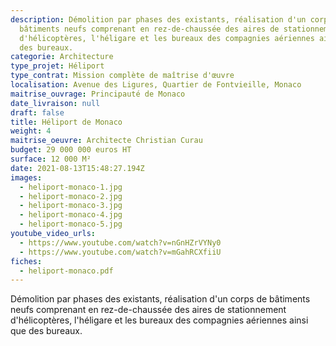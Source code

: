 ```yaml
---
description: Démolition par phases des existants, réalisation d'un corps de
  bâtiments neufs comprenant en rez-de-chaussée des aires de stationnement
  d'hélicoptères, l'héligare et les bureaux des compagnies aériennes ainsi que
  des bureaux.
categorie: Architecture
type_projet: Héliport
type_contrat: Mission complète de maîtrise d'œuvre
localisation: Avenue des Ligures, Quartier de Fontvieille, Monaco
maitrise_ouvrage: Principauté de Monaco
date_livraison: null
draft: false
title: Héliport de Monaco
weight: 4
maitrise_oeuvre: Architecte Christian Curau
budget: 29 000 000 euros HT
surface: 12 000 M²
date: 2021-08-13T15:48:27.194Z
images:
  - heliport-monaco-1.jpg
  - heliport-monaco-2.jpg
  - heliport-monaco-3.jpg
  - heliport-monaco-4.jpg
  - heliport-monaco-5.jpg
youtube_video_urls:
  - https://www.youtube.com/watch?v=nGnHZrVYNy0
  - https://www.youtube.com/watch?v=mGahRCXfiiU
fiches:
  - heliport-monaco.pdf
---
```

Démolition par phases des existants, réalisation d'un corps de bâtiments neufs comprenant en rez-de-chaussée des aires de stationnement d'hélicoptères, l'héligare et les bureaux des compagnies aériennes ainsi que des bureaux.

